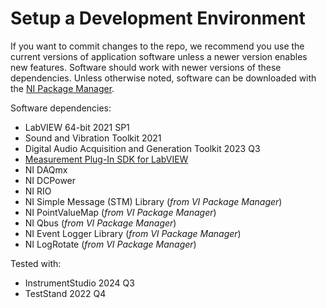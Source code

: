 # Setup a Development Environment

If you want to commit changes to the repo, we recommend you use the current versions of application software unless a newer version enables new features. Software should work with newer versions of these dependencies. Unless otherwise noted, software can be downloaded with the [NI Package Manager](https://www.ni.com/en/support/downloads/software-products/download.package-manager.html#322516).

Software dependencies:

- LabVIEW 64-bit 2021 SP1
- Sound and Vibration Toolkit 2021
- Digital Audio Acquisition and Generation Toolkit 2023 Q3
- [Measurement Plug-In SDK for LabVIEW](https://github.com/ni/measurement-plugin-labview?tab=readme-ov-file#installation)
- NI DAQmx
- NI DCPower
- NI RIO
- NI Simple Message (STM) Library (*from VI Package Manager*)
- NI PointValueMap (*from VI Package Manager*)
- NI Qbus (*from VI Package Manager*)
- NI Event Logger Library (*from VI Package Manager*)
- NI LogRotate (*from VI Package Manager*)

Tested with:

- InstrumentStudio 2024 Q3
- TestStand 2022 Q4

